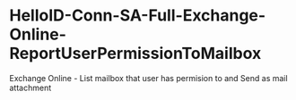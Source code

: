 # HelloID-Conn-SA-Full-Exchange-Online-ReportUserPermissionToMailbox
Exchange Online - List mailbox that user has permision to and Send as mail attachment
